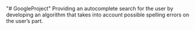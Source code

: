 "# GoogleProject" 
Providing an autocomplete search for the user by developing
an algorithm that takes into account possible spelling errors on
the user’s part.


